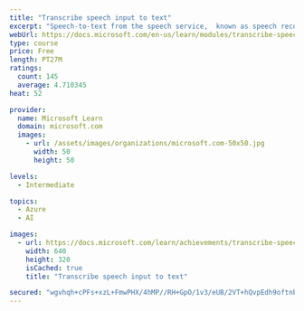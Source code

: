 ```yaml
---
title: "Transcribe speech input to text"
excerpt: "Speech-to-text from the speech service,  known as speech recognition, enables real time transcription of audio streams into text. Your applications, tools, or devices can consume, display, and take action on this text as command input."
webUrl: https://docs.microsoft.com/en-us/learn/modules/transcribe-speech-input-text/
type: course
price: Free
length: PT27M
ratings:
  count: 145
  average: 4.710345
heat: 52

provider:
  name: Microsoft Learn
  domain: microsoft.com
  images:
    - url: /assets/images/organizations/microsoft.com-50x50.jpg
      width: 50
      height: 50

levels:
  - Intermediate

topics:
  - Azure
  - AI

images:
  - url: https://docs.microsoft.com/learn/achievements/transcribe-speech-input-text-social.png
    width: 640
    height: 320
    isCached: true
    title: "Transcribe speech input to text"

secured: "wgvhqh+cPFs+xzL+FmwPHX/4hMP//RH+GpO/1v3/eUB/2VT+hQvpEdh9oftnbeAh9CKLt1JCj/phulrfHbrjW1re8k6fH08/iuqG1U9TT/qTMwh36mncJsnK657P8QahO3iJWrsqOJ8+VKr2mrT2VobhEz3BcsSOypwwwqJRWf2l1x42tA5vUYLbMon968ESvhBcaGPPo8pMkzxvt+G2hmyxelE+LB1Ej7Bf8hRw4EaqVsjRiAPXYfzH+z0K8NfS0vxGQu3Ftp4aZit7LG8ePYB0vYSv+blAsYswBbKFU4rP/JC5q6tfFPYchx8aPyC2dxzmOvrM4IcTcYcApVd7QaTUBOVagmjjRGfRDFuzkFGmAOcvBsKJaJ0ySDsOe4cDhlxOs0p6cnzg5FQ6H8ynmQ==;DIWoOJclr0HuZqCg1jvVQw=="
---
```


